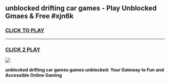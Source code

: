 
## unblocked drifting car games - Play Unblocked Gmaes & Free #xjn6k
<h3>
<a href="https://premium.freeplayer.one?title=unblocked_drifting_car_games&ref=03M">CLICK TO PLAY</a></h3>
<hr>

<h3>
<a href="https://premium.freeplayer.one?title=unblocked_drifting_car_games&ref=03M">CLICK 2 PLAY</a>
  
</h3>

<a href="https://premium.freeplayer.one?title=unblocked_drifting_car_games&ref=03M"><img src="https://clearcache.store/games.png"></a>


**unblocked drifting car games games unblocked: Your Gateway to Fun and Accessible Online Gaming**
